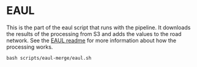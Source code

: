 # EAUL
This is the part of the eaul script that runs with the pipeline.
It downloads the results of the processing from S3 and adds the values to the road network.
See the [EAUL readme](script-eaul/README.md) for more information about how the processing works.

```
bash scripts/eaul-merge/eaul.sh
```